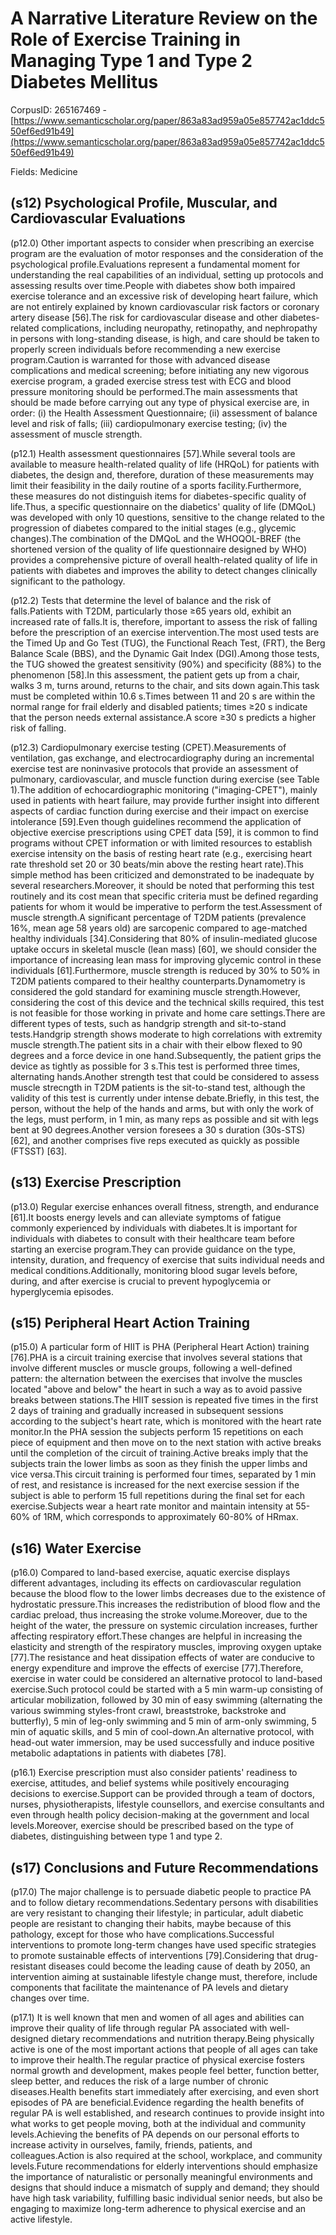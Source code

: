 # A Narrative Literature Review on the Role of Exercise Training in Managing Type 1 and Type 2 Diabetes Mellitus

CorpusID: 265167469 - [https://www.semanticscholar.org/paper/863a83ad959a05e857742ac1ddc550ef6ed91b49](https://www.semanticscholar.org/paper/863a83ad959a05e857742ac1ddc550ef6ed91b49)

Fields: Medicine

## (s12) Psychological Profile, Muscular, and Cardiovascular Evaluations
(p12.0) Other important aspects to consider when prescribing an exercise program are the evaluation of motor responses and the consideration of the psychological profile.Evaluations represent a fundamental moment for understanding the real capabilities of an individual, setting up protocols and assessing results over time.People with diabetes show both impaired exercise tolerance and an excessive risk of developing heart failure, which are not entirely explained by known cardiovascular risk factors or coronary artery disease [56].The risk for cardiovascular disease and other diabetes-related complications, including neuropathy, retinopathy, and nephropathy in persons with long-standing disease, is high, and care should be taken to properly screen individuals before recommending a new exercise program.Caution is warranted for those with advanced disease complications and medical screening; before initiating any new vigorous exercise program, a graded exercise stress test with ECG and blood pressure monitoring should be performed.The main assessments that should be made before carrying out any type of physical exercise are, in order: (i) the Health Assessment Questionnaire; (ii) assessment of balance level and risk of falls; (iii) cardiopulmonary exercise testing; (iv) the assessment of muscle strength.

(p12.1) Health assessment questionnaires [57].While several tools are available to measure health-related quality of life (HRQoL) for patients with diabetes, the design and, therefore, duration of these measurements may limit their feasibility in the daily routine of a sports facility.Furthermore, these measures do not distinguish items for diabetes-specific quality of life.Thus, a specific questionnaire on the diabetics' quality of life (DMQoL) was developed with only 10 questions, sensitive to the change related to the progression of diabetes compared to the initial stages (e.g., glycemic changes).The combination of the DMQoL and the WHOQOL-BREF (the shortened version of the quality of life questionnaire designed by WHO) provides a comprehensive picture of overall health-related quality of life in patients with diabetes and improves the ability to detect changes clinically significant to the pathology.

(p12.2) Tests that determine the level of balance and the risk of falls.Patients with T2DM, particularly those ≥65 years old, exhibit an increased rate of falls.It is, therefore, important to assess the risk of falling before the prescription of an exercise intervention.The most used tests are the Timed Up and Go Test (TUG), the Functional Reach Test, (FRT), the Berg Balance Scale (BBS), and the Dynamic Gait Index (DGI).Among those tests, the TUG showed the greatest sensitivity (90%) and specificity (88%) to the phenomenon [58].In this assessment, the patient gets up from a chair, walks 3 m, turns around, returns to the chair, and sits down again.This task must be completed within 10.6 s.Times between 11 and 20 s are within the normal range for frail elderly and disabled patients; times ≥20 s indicate that the person needs external assistance.A score ≥30 s predicts a higher risk of falling.

(p12.3) Cardiopulmonary exercise testing (CPET).Measurements of ventilation, gas exchange, and electrocardiography during an incremental exercise test are noninvasive protocols that provide an assessment of pulmonary, cardiovascular, and muscle function during exercise (see Table 1).The addition of echocardiographic monitoring ("imaging-CPET"), mainly used in patients with heart failure, may provide further insight into different aspects of cardiac function during exercise and their impact on exercise intolerance [59].Even though guidelines recommend the application of objective exercise prescriptions using CPET data [59], it is common to find programs without CPET information or with limited resources to establish exercise intensity on the basis of resting heart rate (e.g., exercising heart rate threshold set 20 or 30 beats/min above the resting heart rate).This simple method has been criticized and demonstrated to be inadequate by several researchers.Moreover, it should be noted that performing this test routinely and its cost mean that specific criteria must be defined regarding patients for whom it would be imperative to perform the test.Assessment of muscle strength.A significant percentage of T2DM patients (prevalence 16%, mean age 58 years old) are sarcopenic compared to age-matched healthy individuals [34].Considering that 80% of insulin-mediated glucose uptake occurs in skeletal muscle (lean mass) [60], we should consider the importance of increasing lean mass for improving glycemic control in these individuals [61].Furthermore, muscle strength is reduced by 30% to 50% in T2DM patients compared to their healthy counterparts.Dynamometry is considered the gold standard for examining muscle strength.However, considering the cost of this device and the technical skills required, this test is not feasible for those working in private and home care settings.There are different types of tests, such as handgrip strength and sit-to-stand tests.Handgrip strength shows moderate to high correlations with extremity muscle strength.The patient sits in a chair with their elbow flexed to 90 degrees and a force device in one hand.Subsequently, the patient grips the device as tightly as possible for 3 s.This test is performed three times, alternating hands.Another strength test that could be considered to assess muscle strecngth in T2DM patients is the sit-to-stand test, although the validity of this test is currently under intense debate.Briefly, in this test, the person, without the help of the hands and arms, but with only the work of the legs, must perform, in 1 min, as many reps as possible and sit with legs bent at 90 degrees.Another version foresees a 30 s duration (30s-STS) [62], and another comprises five reps executed as quickly as possible (FTSST) [63].
## (s13) Exercise Prescription
(p13.0) Regular exercise enhances overall fitness, strength, and endurance [61].It boosts energy levels and can alleviate symptoms of fatigue commonly experienced by individuals with diabetes.It is important for individuals with diabetes to consult with their healthcare team before starting an exercise program.They can provide guidance on the type, intensity, duration, and frequency of exercise that suits individual needs and medical conditions.Additionally, monitoring blood sugar levels before, during, and after exercise is crucial to prevent hypoglycemia or hyperglycemia episodes.
## (s15) Peripheral Heart Action Training
(p15.0) A particular form of HIIT is PHA (Peripheral Heart Action) training [76].PHA is a circuit training exercise that involves several stations that involve different muscles or muscle groups, following a well-defined pattern: the alternation between the exercises that involve the muscles located "above and below" the heart in such a way as to avoid passive breaks between stations.The HIIT session is repeated five times in the first 2 days of training and gradually increased in subsequent sessions according to the subject's heart rate, which is monitored with the heart rate monitor.In the PHA session the subjects perform 15 repetitions on each piece of equipment and then move on to the next station with active breaks until the completion of the circuit of training.Active breaks imply that the subjects train the lower limbs as soon as they finish the upper limbs and vice versa.This circuit training is performed four times, separated by 1 min of rest, and resistance is increased for the next exercise session if the subject is able to perform 15 full repetitions during the final set for each exercise.Subjects wear a heart rate monitor and maintain intensity at 55-60% of 1RM, which corresponds to approximately 60-80% of HRmax.
## (s16) Water Exercise
(p16.0) Compared to land-based exercise, aquatic exercise displays different advantages, including its effects on cardiovascular regulation because the blood flow to the lower limbs decreases due to the existence of hydrostatic pressure.This increases the redistribution of blood flow and the cardiac preload, thus increasing the stroke volume.Moreover, due to the height of the water, the pressure on systemic circulation increases, further affecting respiratory effort.These changes are helpful in increasing the elasticity and strength of the respiratory muscles, improving oxygen uptake [77].The resistance and heat dissipation effects of water are conducive to energy expenditure and improve the effects of exercise [77].Therefore, exercise in water could be considered an alternative protocol to land-based exercise.Such protocol could be started with a 5 min warm-up consisting of articular mobilization, followed by 30 min of easy swimming (alternating the various swimming styles-front crawl, breaststroke, backstroke and butterfly), 5 min of leg-only swimming and 5 min of arm-only swimming, 5 min of aquatic skills, and 5 min of cool-down.An alternative protocol, with head-out water immersion, may be used successfully and induce positive metabolic adaptations in patients with diabetes [78].

(p16.1) Exercise prescription must also consider patients' readiness to exercise, attitudes, and belief systems while positively encouraging decisions to exercise.Support can be provided through a team of doctors, nurses, physiotherapists, lifestyle counsellors, and exercise consultants and even through health policy decision-making at the government and local levels.Moreover, exercise should be prescribed based on the type of diabetes, distinguishing between type 1 and type 2.
## (s17) Conclusions and Future Recommendations
(p17.0) The major challenge is to persuade diabetic people to practice PA and to follow dietary recommendations.Sedentary persons with disabilities are very resistant to changing their lifestyle; in particular, adult diabetic people are resistant to changing their habits, maybe because of this pathology, except for those who have complications.Successful interventions to promote long-term changes have used specific strategies to promote sustainable effects of interventions [79].Considering that drug-resistant diseases could become the leading cause of death by 2050, an intervention aiming at sustainable lifestyle change must, therefore, include components that facilitate the maintenance of PA levels and dietary changes over time.

(p17.1) It is well known that men and women of all ages and abilities can improve their quality of life through regular PA associated with well-designed dietary recommendations and nutrition therapy.Being physically active is one of the most important actions that people of all ages can take to improve their health.The regular practice of physical exercise fosters normal growth and development, makes people feel better, function better, sleep better, and reduces the risk of a large number of chronic diseases.Health benefits start immediately after exercising, and even short episodes of PA are beneficial.Evidence regarding the health benefits of regular PA is well established, and research continues to provide insight into what works to get people moving, both at the individual and community levels.Achieving the benefits of PA depends on our personal efforts to increase activity in ourselves, family, friends, patients, and colleagues.Action is also required at the school, workplace, and community levels.Future recommendations for elderly interventions should emphasize the importance of naturalistic or personally meaningful environments and designs that should induce a mismatch of supply and demand; they should have high task variability, fulfilling basic individual senior needs, but also be engaging to maximize long-term adherence to physical exercise and an active lifestyle.
